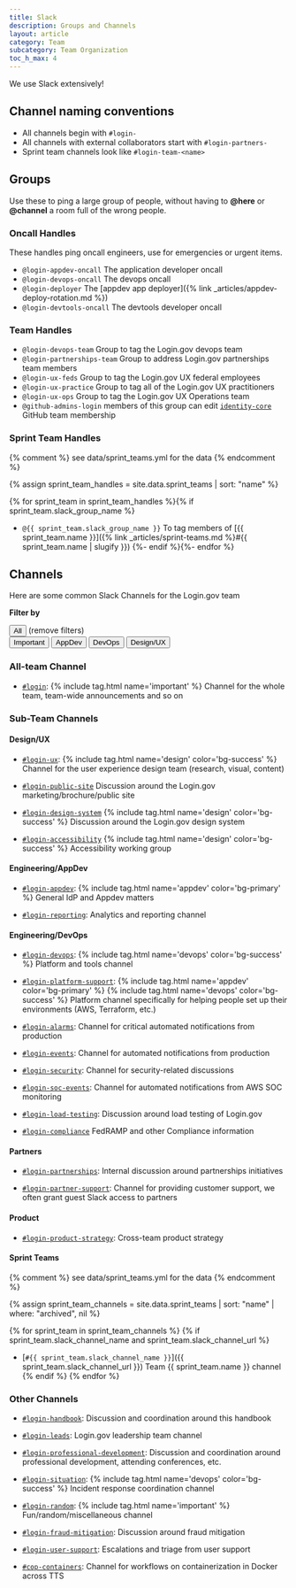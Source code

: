 ```yaml
---
title: Slack
description: Groups and Channels
layout: article
category: Team
subcategory: Team Organization
toc_h_max: 4
---
```


We use Slack extensively!

## Channel naming conventions

- All channels begin with `#login-`
- All channels with external collaborators start with `#login-partners-`
- Sprint team channels look like `#login-team-<name>`

## Groups

Use these to ping a large group of people, without having to **@here** or **@channel** a room full of the wrong people.

### Oncall Handles

These handles ping oncall engineers, use for emergencies or urgent items.

- `@login-appdev-oncall` The application developer oncall
- `@login-devops-oncall` The devops oncall
- `@login-deployer` The [appdev app deployer]({% link _articles/appdev-deploy-rotation.md %})
- `@login-devtools-oncall` The devtools developer oncall

### Team Handles

- `@login-devops-team` Group to tag the Login.gov devops team
- `@login-partnerships-team` Group to address Login.gov partnerships team members
- `@login-ux-feds` Group to tag the Login.gov UX federal employees
- `@login-ux-practice` Group to tag all of the Login.gov UX practitioners
- `@login-ux-ops` Group to tag the Login.gov UX Operations team
- `@github-admins-login` members of this group can edit [`identity-core`](https://github.com/orgs/18F/teams/identity-core) GitHub team membership

### Sprint Team Handles

{% comment %}
see data/sprint_teams.yml for the data
{% endcomment %}

{% assign sprint_team_handles = site.data.sprint_teams | sort: "name" %}

{% for sprint_team in sprint_team_handles %}{% if sprint_team.slack_group_name %}
- `@{{ sprint_team.slack_group_name }}` To tag members of [{{ sprint_team.name }}]({% link _articles/sprint-teams.md %}#{{ sprint_team.name | slugify }})
{%- endif %}{%- endfor %}


## Channels

Here are some common Slack Channels for the Login.gov team


**Filter by**

<div class="margin-bottom-05">
  <button class="usa-button" data-action="channel-filter" data-filter="all">
    All
  </button>
  (remove filters)
</div>

<div>
  <button class="usa-button usa-button--outline" data-action="channel-filter" data-filter="important">
    Important
  </button>
  <button class="usa-button usa-button--outline" data-action="channel-filter" data-filter="appdev">
    AppDev
  </button>
  <button class="usa-button usa-button--outline" data-action="channel-filter" data-filter="devops">
    DevOps
  </button>
  <button class="usa-button usa-button--outline" data-action="channel-filter" data-filter="design">
    Design/UX
  </button>
</div>

### All-team Channel

- [`#login`](https://gsa.enterprise.slack.com/archives/C5AUR5XUK):
  {% include tag.html name='important' %}
  Channel for the whole team, team-wide announcements and so on

### Sub-Team Channels

#### Design/UX

- [`#login-ux`](https://gsa.enterprise.slack.com/archives/CEUQ9FXNJ):
  {% include tag.html name='design' color='bg-success' %}
  Channel for the user experience design team (research, visual, content)

- [`#login-public-site`](https://gsa.enterprise.slack.com/archives/CNZCW01PX)
  Discussion around the Login.gov marketing/brochure/public site

- [`#login-design-system`](https://gsa.enterprise.slack.com/archives/C01JVKYE4KD)
  {% include tag.html name='design' color='bg-success' %}
  Discussion around the Login.gov design system

- [`#login-accessibility`](https://gsa.enterprise.slack.com/archives/C01C89LM6UF)
  {% include tag.html name='design' color='bg-success' %}
  Accessibility working group

#### Engineering/AppDev

- [`#login-appdev`](https://gsa.enterprise.slack.com/archives/C0NGESUN5):
  {% include tag.html name='appdev' color='bg-primary' %}
  General IdP and Appdev matters

- [`#login-reporting`](https://gsa.enterprise.slack.com/archives/C5E7EJWF7):
  Analytics and reporting channel

#### Engineering/DevOps

- [`#login-devops`](https://gsa.enterprise.slack.com/archives/C16RSBG49):
  {% include tag.html name='devops' color='bg-success' %}
  Platform and tools channel

- [`#login-platform-support`](https://gsa.enterprise.slack.com/archives/CMW9H0RFX):
  {% include tag.html name='appdev' color='bg-primary' %}
  {% include tag.html name='devops' color='bg-success' %}
  Platform channel specifically for helping people set up their environments (AWS, Terraform, etc.)

- [`#login-alarms`](https://gsa.enterprise.slack.com/archives/C06M08T8LE5):
  Channel for critical automated notifications from production

- [`#login-events`](https://gsa.enterprise.slack.com/archives/C42TZ3K5H):
  Channel for automated notifications from production

- [`#login-security`](https://gsa.enterprise.slack.com/archives/CA7NE63SB):
  Channel for security-related discussions

- [`#login-soc-events`](https://gsa.enterprise.slack.com/archives/C9HUJFC6R):
  Channel for automated notifications from AWS SOC monitoring

- [`#login-load-testing`](https://gsa.enterprise.slack.com/archives/C010L0SE4E8):
  Discussion around load testing of Login.gov

- [`#login-compliance`](https://gsa.enterprise.slack.com/archives/C3X5AJ8RK)
  FedRAMP and other Compliance information

#### Partners

- [`#login-partnerships`](https://gsa.enterprise.slack.com/archives/C23LEJLMC):
  Internal discussion around partnerships initiatives

- [`#login-partner-support`](https://gsa.enterprise.slack.com/archives/CG64NU5C7):
  Channel for providing customer support, we often grant guest Slack access to partners

#### Product

- [`#login-product-strategy`](https://gsa.enterprise.slack.com/archives/CR2SSAFRQ):
  Cross-team product strategy

#### Sprint Teams

{% comment %}
see data/sprint_teams.yml for the data
{% endcomment %}

{% assign sprint_team_channels = site.data.sprint_teams | sort: "name" | where: "archived", nil %}

{% for sprint_team in sprint_team_channels %}
{% if sprint_team.slack_channel_name and sprint_team.slack_channel_url %}
- [`#{{ sprint_team.slack_channel_name }}`]({{ sprint_team.slack_channel_url }})
  Team {{ sprint_team.name }} channel
{% endif %}
{% endfor %}

### Other Channels

- [`#login-handbook`](https://gsa.enterprise.slack.com/archives/CR6BF3CQK):
  Discussion and coordination around this handbook

- [`#login-leads`](https://gsa.enterprise.slack.com/archives/CR3TL6JTB):
  Login.gov leadership team channel

- [`#login-professional-development`](https://gsa.enterprise.slack.com/archives/C013NBL04AF):
  Discussion and coordination around professional development, attending conferences, etc.

- [`#login-situation`](https://gsa.enterprise.slack.com/archives/C5QUGUANN):
  {% include tag.html name='devops' color='bg-success' %}
  Incident response coordination channel

- [`#login-random`](https://gsa.enterprise.slack.com/archives/CNMN7K2MA):
  {% include tag.html name='important' %}
  Fun/random/miscellaneous channel

- [`#login-fraud-mitigation`](https://gsa.enterprise.slack.com/archives/C01987XHBM2):
  Discussion around fraud mitigation

- [`#login-user-support`](https://gsa.enterprise.slack.com/archives/C20J64X6V):
  Escalations and triage from user support

- [`#cop-containers`](https://gsa.enterprise.slack.com/archives/CUBGZS3SB):
  Channel for workflows on containerization in Docker across TTS

<script type="text/javascript">
  function setButtonHighlighted(button, highlighted) {
    if (highlighted) {
      button.classList.remove('usa-button--outline');
    } else {
      button.classList.add('usa-button--outline');
    }
  }

  function setElemVisible(elem, visible) {
    if (visible) {
      elem.classList.remove('display-none');
    } else {
      elem.classList.add('display-none');
    }
  }

  document.querySelectorAll('[data-action=channel-filter]').forEach(function(elem) {
    elem.onclick = function() {
      var thisButton = this;
      var filterName = thisButton.getAttribute('data-filter');

      document.querySelectorAll('[data-action=channel-filter]').forEach(function(button) {
        setButtonHighlighted(button, thisButton == button);
      });

      if (filterName == 'all') {
        document.querySelectorAll('[role=main] li').forEach(function(li) {
          setElemVisible(li, true);
        });
      } else {
        document.querySelectorAll('[role=main] li').forEach(function(li) {
          var matchesFilter = !!li.querySelector('[data-filter=' + filterName + ']');
          var isImportant = !!li.querySelector('[data-filter=important]');

          setElemVisible(li, matchesFilter || isImportant);
        });
      }
    };
  });
</script>
